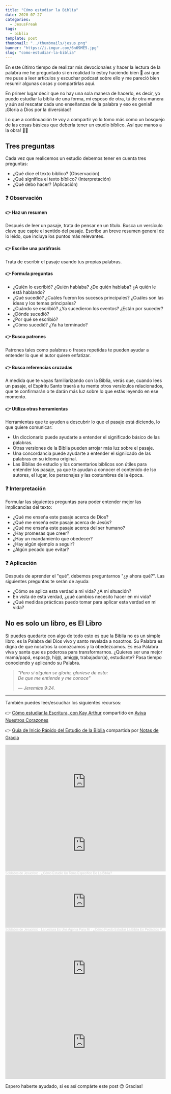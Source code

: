 ```yaml
---
title: "Cómo estudiar la Biblia"
date: 2020-07-27
categories:
  - JesusFreak
tags:
  - biblia
template: post
thumbnail: "../thumbnails/jesus.png"
banner: "https://i.imgur.com/6n69ME5.jpg"
slug: "como-estudiar-la-biblia"
---
```


En este último tiempo de realizar mis devocionales y hacer la lectura de la palabra me he preguntado si en realidad lo estoy haciendo bien 🤔 así que me puse a leer artículos y escuchar podcast sobre ello y me pareció bien resumir algunas cosas y compartirlas aquí.

En primer lugar decir que no hay una sola manera de hacerlo, es decir, yo puedo estudiar la biblia de una forma, mi esposo de otra, tú de otra manera y aún así rescatar cada uno enseñanzas de la palabra y eso es genial! ¡Gloria a Dios por la diversidad!

Lo que a continuación te voy a compartir yo lo tomo más como un bosquejo de las cosas básicas que debería tener un esudio bíblico. Así que manos a la obra! 👷‍♂️

## Tres preguntas

Cada vez que realicemos un estudio debemos tener en cuenta tres preguntas:

- ¿Qué dice el texto bíblico? (Observación)
- ¿Qué significa el texto bíblico? (Interpretación)
- ¿Qué debo hacer? (Aplicación)

### ❓ Observación

#### 👉 Haz un resumen

Después de leer un pasaje, trata de pensar en un título. Busca un versículo clave que capte el sentido del pasaje. Escribe un breve resumen general de lo leído, que incluya los puntos más relevantes.

#### 👉 Escribe una paráfrasis

Trata de escribir el pasaje usando tus propias palabras.

#### 👉 Formula preguntas

- ¿Quién lo escribió? ¿Quién hablaba? ¿De quién hablaba? ¿A quién le está hablando?
- ¿Qué sucedió? ¿Cuáles fueron los sucesos principales? ¿Cuáles son las ideas y los temas principales?
- ¿Cuándo se escribió? ¿Ya sucedieron los eventos? ¿Están por suceder?
- ¿Dónde sucedió?
- ¿Por qué se escribió?
- ¿Cómo sucedió? ¿Ya ha terminado?

#### 👉 Busca patrones

Patrones tales como palabras o frases repetidas te pueden ayudar a entender lo que el autor quiere enfatizar.

#### 👉 Busca referencias cruzadas

A medida que te vayas familiarizando con la Biblia, verás que, cuando lees un pasaje, el Espíritu Santo traerá a tu mente otros versículos relacionados, que te confirmarán o te darán más luz sobre lo que estás leyendo en ese momento.

#### 👉 Utiliza otras herramientas

Herramientas que te ayuden a descubrir lo que el pasaje está diciendo, lo que quiere comunicar:

- Un diccionario puede ayudarte a entender el significado básico de las palabras.
- Otras versiones de la Biblia pueden arrojar más luz sobre el pasaje.
- Una concordancia puede ayudarte a entender el signiicado de las palabras en su idioma original.
- Las Biblias de estudio y los comentarios bíblicos son útiles para entender los pasaje, ya que te ayudan a conocer el contenido de lso autores, el lugar, los personajes y las costumbres de la época.

### ❓ Interpretación

Formular las siguientes preguntas para poder entender mejor las implicancias del texto:

- ¿Qué me enseña este pasaje acerca de Dios?
- ¿Qué me enseña este pasaje acerca de Jesús?
- ¿Qué me enseña este pasaje acerca del ser humano?
- ¿Hay promesas que creer?
- ¿Hay un mandamiento que obedecer?
- ¿Hay algún ejemplo a seguir?
- ¿Algún pecado que evitar?

### ❓ Aplicación

Después de aprender el "qué", debemos preguntarnos "¿y ahora qué?". Las siguientes preguntas te serán de ayuda:

- ¿Cómo se aplica esta verdad a mi vida? ¿A mi situación?
- En vista de esta verdad, ¿qué cambios necesito hacer en mi vida?
- ¿Qué medidas prácticas puedo tomar para aplicar esta verdad en mi vida?

## No es solo un libro, es El Libro

Si puedes quedarte con algo de todo esto es que la Biblia no es un simple libro, es la Palabra del Dios vivo y santo revelada a nosotros. Su Palabra es digna de que nosotros la conozcamos y la obedezcamos. Es esa Palabra viva y santa que es poderosa para transformarnos. ¿Quieres ser una mejor mamá/papá, espos@, hij@, amig@, trabajador(a), estudiante? Pasa tiempo conociendo y aplicando su Palabra.

<blockquote><cite>
"Pero si alguien se gloría, gloríese de esto:<br>
De que me entiende y me conoce"

— Jeremías 9:24.
</cite></blockquote>

---

También puedes leer/escuchar los siguientes recursos:

👉 [Cómo estudiar la Escritura, con Kay Arthur](https://www.avivanuestroscorazones.com/season/como-estudiar-la-escritura-con-kay-arthur/) compartido en [Aviva Nuestros Corazones](https://www.avivanuestroscorazones.com/)

👉 [Guía de Inicio Rápido del Estudio de la Biblia](https://notasdegracia.files.wordpress.com/2020/06/ca0c7-spanishtranslationofthejourneywomenbiblestudyguide.pdf) compartida por [Notas de Gracia](https://notasdegracia.org/)

<iframe src="https://open.spotify.com/embed-podcast/episode/15rdUM59kzA8v3UKh4Glva" width="100%" height="232" frameborder="0" allowtransparency="true" allow="encrypted-media"></iframe>

<iframe width="100%" height="166" scrolling="no" frameborder="no" allow="autoplay" src="https://w.soundcloud.com/player/?url=https%3A//api.soundcloud.com/tracks/779839126&color=%23ff5500&auto_play=false&hide_related=false&show_comments=true&show_user=true&show_reposts=false&show_teaser=true"></iframe><div style="font-size: 10px; color: #cccccc;line-break: anywhere;word-break: normal;overflow: hidden;white-space: nowrap;text-overflow: ellipsis; font-family: Interstate,Lucida Grande,Lucida Sans Unicode,Lucida Sans,Garuda,Verdana,Tahoma,sans-serif;font-weight: 100;"><a href="https://soundcloud.com/sdejesucristo" title="Soldados de Jesucristo" target="_blank" style="color: #cccccc; text-decoration: none;">Soldados de Jesucristo</a> · <a href="https://soundcloud.com/sdejesucristo/como-estudio-un-tema-especifico-de-la-biblia" title="¿Cómo Estudio Un Tema Específico De La Biblia?" target="_blank" style="color: #cccccc; text-decoration: none;">¿Cómo Estudio Un Tema Específico De La Biblia?</a></div>

<iframe width="100%" height="166" scrolling="no" frameborder="no" allow="autoplay" src="https://w.soundcloud.com/player/?url=https%3A//api.soundcloud.com/tracks/784857154&color=%23ff5500&auto_play=false&hide_related=false&show_comments=true&show_user=true&show_reposts=false&show_teaser=true"></iframe><div style="font-size: 10px; color: #cccccc;line-break: anywhere;word-break: normal;overflow: hidden;white-space: nowrap;text-overflow: ellipsis; font-family: Interstate,Lucida Grande,Lucida Sans Unicode,Lucida Sans,Garuda,Verdana,Tahoma,sans-serif;font-weight: 100;"><a href="https://soundcloud.com/sdejesucristo" title="Soldados de Jesucristo" target="_blank" style="color: #cccccc; text-decoration: none;">Soldados de Jesucristo</a> · <a href="https://soundcloud.com/sdejesucristo/la-lectura-es-una-agonia-para-mi-como-puedo-estudiar-la-biblia-en-pedacitos-pequenos" title="La Lectura Es Una Agonía Para Mí - ¿Cómo Puedo Estudiar La Biblia En Pedacitos Pequeños?" target="_blank" style="color: #cccccc; text-decoration: none;">La Lectura Es Una Agonía Para Mí - ¿Cómo Puedo Estudiar La Biblia En Pedacitos Pequeños?</a></div>

<iframe src="https://open.spotify.com/embed-podcast/episode/5BywcNK7sT53I1IU7et7LA" width="100%" height="232" frameborder="0" allowtransparency="true" allow="encrypted-media"></iframe>

<iframe src="https://open.spotify.com/embed-podcast/episode/1XyrCWVFexwp5dKpNCeCMY" width="100%" height="232" frameborder="0" allowtransparency="true" allow="encrypted-media"></iframe>

Espero haberte ayudado, si es así compárte este post 😉 Gracias!
